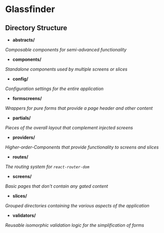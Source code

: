 # Glassfinder

## Directory Structure
* __abstracts/__

_Composable components for semi-advanced functionality_
* __components/__

_Standalone components used by multiple screens or slices_
* __config/__

_Configuration settings for the entire application_
* __formscreens/__

_Wrappers for pure forms that provide a page header and other content_
* __partials/__

_Pieces of the overall layout that complement injected screens_
* __providers/__

_Higher-order-Components that provide functionality to screens and slices_
* __routes/__

_The routing system for `react-router-dom`_
* __screens/__

_Basic pages that don't contain any gated content_
* __slices/__

_Grouped directories containing the various aspects of the application_
* __validators/__

_Reusable isomorphic validation logic for the simplification of forms_
